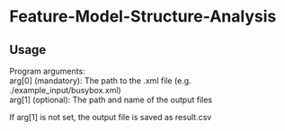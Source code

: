# Feature-Model-Structure-Analysis

## Usage
Program arguments:\
arg[0] (mandatory): The path to the .xml file (e.g. ./example_input/busybox.xml)\
arg[1] (optional): The path and name of the output files

If arg[1] is not set, the output file is saved as result.csv